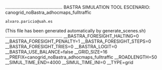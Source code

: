 .............................................
    BASTRA SIMULATION TOOL
    ESCENARIO: canogrid_noBastra_adhocmaps_fulltraffic

    alvaro.paricio@uah.es
(This file has been generated automatically by generate_scenes.sh)
.............................................
__BASTRA_FORESIGHT_HALTING=0
__BASTRA_FORESIGHT_PENALTY=1
__BASTRA_FORESIGHT_STEPS=0
__BASTRA_FORESIGHT_TRIES=0
__BASTRA_LOGIT=0
__BASTRA_USE_BALANCE=false
__GRID_SIZE=16
__PREFIX=canogrid_noBastra_adhocmaps_fulltraffic
__ROADLENGTH=50
__SIMUL_TIME_END=4000
__SIMUL_TIME_INI=0
__TYPE=grid
